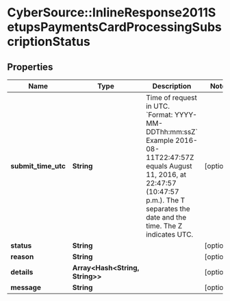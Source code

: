 # CyberSource::InlineResponse2011SetupsPaymentsCardProcessingSubscriptionStatus

## Properties
Name | Type | Description | Notes
------------ | ------------- | ------------- | -------------
**submit_time_utc** | **String** | Time of request in UTC. &#x60;Format: YYYY-MM-DDThh:mm:ssZ&#x60;  Example 2016-08-11T22:47:57Z equals August 11, 2016, at 22:47:57 (10:47:57 p.m.). The T separates the date and the time. The Z indicates UTC.  | [optional] 
**status** | **String** |  | [optional] 
**reason** | **String** |  | [optional] 
**details** | **Array&lt;Hash&lt;String, String&gt;&gt;** |  | [optional] 
**message** | **String** |  | [optional] 


